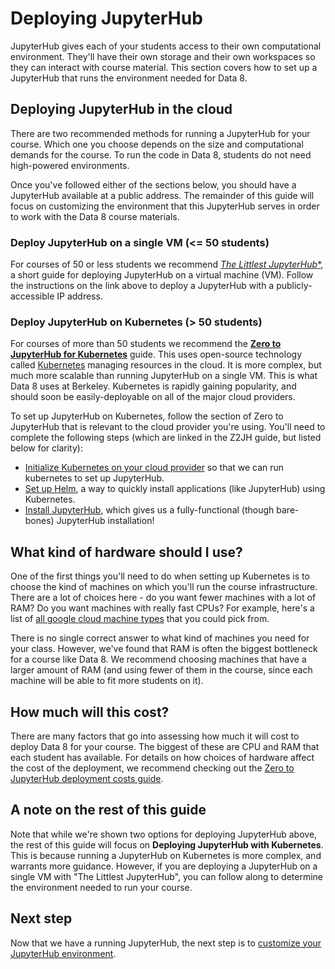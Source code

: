 # Deploying JupyterHub

JupyterHub gives each of your students access to their own
computational environment. They'll have their own storage and their
own workspaces so they can interact with course material. This section
covers how to set up a JupyterHub that runs the environment needed for
Data 8.

## Deploying JupyterHub in the cloud

There are two recommended methods for running a JupyterHub for your course.
Which one you choose depends on the size and computational demands for the course.
To run the code in Data 8, students do not need high-powered environments.

Once you've followed either of the sections below, you should have a JupyterHub available at a
public address. The remainder of this guide will focus on customizing the
environment that this JupyterHub serves in order to work with the Data 8
course materials.

### Deploy JupyterHub on a single VM (<= 50 students)

For courses of 50 or less students we recommend
[*The Littlest JupyterHub**](https://the-littlest-jupyterhub.readthedocs.io/en/latest/),
a short guide for deploying JupyterHub on a virtual machine (VM).
Follow the instructions on the link above to deploy a JupyterHub with a publicly-accessible
IP address.

### Deploy JupyterHub on Kubernetes (> 50 students)

For courses of more than 50 students we recommend the
[**Zero to JupyterHub for Kubernetes**](https://zero-to-jupyterhub.readthedocs.io/en/latest/) guide.
This uses open-source technology called [Kubernetes](https://kubernetes.io/)
managing resources in the cloud. It is more complex, but much more scalable than
running JupyterHub on a single VM. This is what Data 8 uses at Berkeley.
Kubernetes is rapidly gaining popularity, and should soon be easily-deployable
on all of the major cloud providers.

To set up JupyterHub on Kubernetes, follow the section of
Zero to JupyterHub that is relevant to the cloud
provider you're using. You'll need to complete the following steps (which are linked
in the Z2JH guide, but listed below for clarity):

* [Initialize Kubernetes on your cloud provider](https://zero-to-jupyterhub.readthedocs.io/en/latest/create-k8s-cluster.html)
  so that we can run kubernetes to set up JupyterHub.
* [Set up Helm](https://zero-to-jupyterhub.readthedocs.io/en/latest/setup-helm.html), a way to quickly install applications (like JupyterHub) using Kubernetes.
* [Install JupyterHub](https://zero-to-jupyterhub.readthedocs.io/en/latest/setup-jupyterhub.html),
  which gives us a fully-functional (though bare-bones) JupyterHub installation!


## What kind of hardware should I use?

One of the first things you'll need to do when setting up Kubernetes is to choose the kind
of machines on which you'll run the course infrastructure. There are a lot of choices here -
do you want fewer machines with a lot of RAM? Do you want machines with really fast CPUs? For
example, here's a list of [all google cloud machine types](https://cloud.google.com/compute/docs/machine-types)
that you could pick from.

There is no single correct answer to what kind of machines you need for your class. However,
we've found that RAM is often the biggest bottleneck for a course like Data 8. We recommend
choosing machines that have a larger amount of RAM (and using fewer of them in the course, since
each machine will be able to fit more students on it).


## How much will this cost?

There are many factors that go into assessing how much it will cost to deploy
Data 8 for your course. The biggest of these are CPU and RAM that each student
has available.  For details on how choices of hardware affect the cost of the
deployment, we recommend checking out the [Zero to JupyterHub deployment costs guide](https://zero-to-jupyterhub.readthedocs.io/en/latest/cost.html).


## A note on the rest of this guide

Note that while we're shown two options for deploying JupyterHub above,
the rest of this guide will focus on **Deploying JupyterHub with Kubernetes**.
This is because running a JupyterHub on Kubernetes is more complex,
and warrants more guidance. However, if you are deploying a JupyterHub on a single VM
with "The Littlest JupyterHub", you can follow along to determine the environment
needed to run your course.

## Next step
Now that we have a running JupyterHub, the next step is
to [customize your JupyterHub environment](customize_hub_environment).
